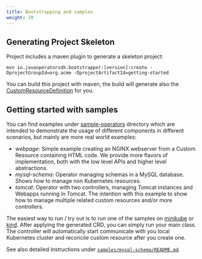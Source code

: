 ```yaml
---
title: Bootstrapping and samples
weight: 20
---
```


## Generating Project Skeleton

Project includes a maven plugin to generate a skeleton project:

```shell
mvn io.javaoperatorsdk:bootstrapper:[version]:create -DprojectGroupId=org.acme -DprojectArtifactId=getting-started
```

You can build this project with maven,
the build will generate also the [CustomResourceDefinition](https://kubernetes.io/docs/concepts/extend-kubernetes/api-extension/custom-resources/#customresourcedefinitions) 
for you.

## Getting started with samples

You can find examples under [sample-operators](https://github.com/java-operator-sdk/java-operator-sdk/tree/master/sample-operators)
directory which are intended to demonstrate the usage of different components in different scenarios, but mainly are more real world
examples:

* *webpage*: Simple example creating an NGINX webserver from a Custom Resource containing HTML code. We provide more 
  flavors of implementation, both with the low level APIs and higher level abstractions.
* *mysql-schema*: Operator managing schemas in a MySQL database. Shows how to manage non Kubernetes resources.
* *tomcat*: Operator with two controllers, managing Tomcat instances and Webapps running in Tomcat. The intention
  with this example to show how to manage multiple related custom resources and/or more controllers.

The easiest way to run / try out is to run one of the samples on
[minikube](https://kubernetes.io/docs/tasks/tools/install-minikube/) or [kind](https://kind.sigs.k8s.io/).
After applying the generated CRD, you can simply run your main class. The controller will automatically
start communicate with you local Kubernetes cluster and reconcile custom resource after you create one.

See also detailed instructions under [`samples/mysql-schema/README.md`](https://github.com/operator-framework/java-operator-sdk/blob/main/sample-operators/mysql-schema/README.md).



